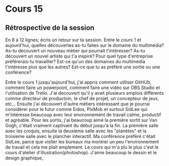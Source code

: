 # Cours 15
## Rétrospective de la session

En 8 à 12 lignes; écris un retour sur ta session. Entre le cours 1 et aujourd'hui, quelles découvertes as-tu faites sur le domaine du multimédia? As-tu découvert un nouveau métier qui pourrait t'intéresser? As-tu découvert un nouvel artiste qui t'a inspiré? Pour quel type d'entreprise préférerais-tu travailler? Est-ce qu'un des domaines du multimédia t'intéresse plus que les autres? Est-ce que tu as préféré une sortie ou une conférence? 


Entre le cours 1 jusqu'aujourd'hui, j'ai appris comment utiliser GitHUb, comment faire un powerpoint, comment faire une vidéo sur OBS Studio et l'utilisation de Trello.
J'ai decouvert qu'il y avait plusieurs emplois différents comme directeur de productoin, le chef de projet, un concepteur de jeux, etc... Ensuite j'ai découvert d'autre métiers intéressant que je pourrai considérer pour le futur comme Eidos, PixMob et surtout SidLee qui m'intéresse beaucoup avec leur environnement de travail calme, productif et agréable. Pour les sortis, j'ai beaucoup aimé la première sortit sur Van Gogh, c'était vraiment captivant du début jusqu'à la fin. La première salle avec les croquis, ensuite la deuxieme salle avec les "planètes" et la troisieme salle avec le plancher interactif. Ma conférence préféré c'était SidLee, parce que visiter les bureaux ma montrer un peu l'environnement de travail et cela me plait emplement. Le cours qui m'a plu le plus c'est le cours d'atelier d'illustration(photoshop).
J'aime beaucoup le dessin et le design graphique, 
